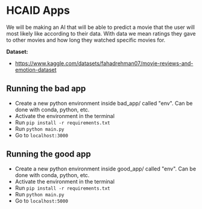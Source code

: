 # HCAID Apps

We will be making an AI that will be able to predict a movie that the user will most likely like according to their data. With data we mean ratings they gave to other movies and how long they watched specific movies for.

**Dataset:**

- https://www.kaggle.com/datasets/fahadrehman07/movie-reviews-and-emotion-dataset

## Running the bad app

-   Create a new python environment inside bad_app/ called "env". Can be done with conda, python, etc.
-   Activate the environment in the terminal
-   Run `pip install -r requirements.txt`
-   Run `python main.py`
-   Go to `localhost:3000`

## Running the good app

-   Create a new python environment inside good_app/ called "env". Can be done with conda, python, etc.
-   Activate the environment in the terminal
-   Run `pip install -r requirements.txt`
-   Run `python main.py`
-   Go to `localhost:5000`
